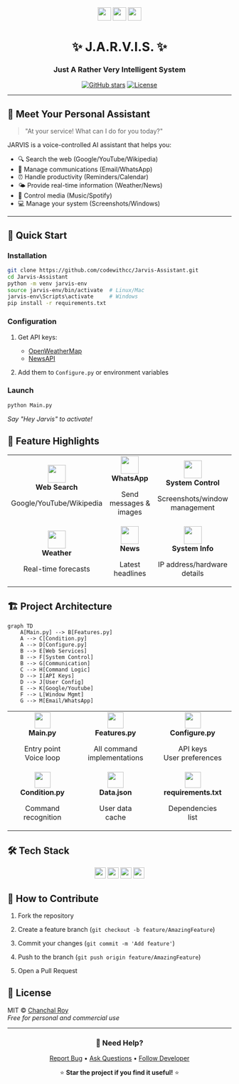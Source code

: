 <div align="center">
  <img src="https://img.shields.io/badge/Python-3.7+-FFD43B?logo=python&logoColor=blue" height="30">
  <img src="https://img.shields.io/badge/AI%20Assistant-FF6F00?logo=openai&logoColor=white" height="30">
  <img src="https://img.shields.io/badge/Voice%20Control-4285F4?logo=google-assistant&logoColor=white" height="30">
  
  <h1>✨ J.A.R.V.I.S. ✨</h1>
  <h3>Just A Rather Very Intelligent System</h3>
  
  [![GitHub stars](https://img.shields.io/github/stars/codewithcc/Jarvis-Assistant?color=yellow&label=Stars&logo=github)](https://github.com/codewithcc/Jarvis-Assistant/stargazers)
  [![License](https://img.shields.io/badge/License-MIT-blue.svg)](LICENSE)
</div>

---

## 🎩 Meet Your Personal Assistant
> "At your service! What can I do for you today?"

JARVIS is a voice-controlled AI assistant that helps you:
- 🔍 Search the web (Google/YouTube/Wikipedia)
- 📧 Manage communications (Email/WhatsApp)
- ⏰ Handle productivity (Reminders/Calendar)
- 🌤️ Provide real-time information (Weather/News)
- 🎵 Control media (Music/Spotify)
- 💻 Manage your system (Screenshots/Windows)

---

## 🚀 Quick Start

### Installation
```bash
git clone https://github.com/codewithcc/Jarvis-Assistant.git
cd Jarvis-Assistant
python -m venv jarvis-env
source jarvis-env/bin/activate  # Linux/Mac
jarvis-env\Scripts\activate     # Windows
pip install -r requirements.txt
```
### Configuration

1.  Get API keys:
    
    -   [OpenWeatherMap](https://openweathermap.org/api)
    -   [NewsAPI](https://newsapi.org/)
        
2.  Add them to  `Configure.py`  or environment variables

### Launch
```bash
python Main.py
```
_Say "Hey Jarvis" to activate!_
## 🌟 Feature Highlights

<table> <tr> <td align="center" width="150"> <img src="https://img.icons8.com/color/48/000000/google-web-search.png" width="40"/> <br><strong>Web Search</strong> <p>Google/YouTube/Wikipedia</p> </td> <td align="center" width="150"> <img src="https://img.icons8.com/color/48/000000/whatsapp.png" width="40"/> <br><strong>WhatsApp</strong> <p>Send messages & images</p> </td> <td align="center" width="150"> <img src="https://img.icons8.com/color/48/000000/windows10.png" width="40"/> <br><strong>System Control</strong> <p>Screenshots/window management</p> </td> </tr> <tr> <td align="center" width="150"> <img src="https://img.icons8.com/color/48/000000/weather.png" width="40"/> <br><strong>Weather</strong> <p>Real-time forecasts</p> </td> <td align="center" width="150"> <img src="https://img.icons8.com/color/48/000000/news.png" width="40"/> <br><strong>News</strong> <p>Latest headlines</p> </td> <td align="center" width="150"> <img src="https://img.icons8.com/color/48/000000/ip-address.png" width="40"/> <br><strong>System Info</strong> <p>IP address/hardware details</p> </td> </tr> </table>

## 🏗️ Project Architecture

```mermaid
graph TD
    A[Main.py] --> B[Features.py]
    A --> C[Condition.py]
    A --> D[Configure.py]
    B --> E[Web Services]
    B --> F[System Control]
    B --> G[Communication]
    C --> H[Command Logic]
    D --> I[API Keys]
    D --> J[User Config]
    E --> K[Google/Youtube]
    F --> L[Window Mgmt]
    G --> M[Email/WhatsApp]
```
<table> <tr> <td width="200" align="center"> <img src="https://img.icons8.com/color/48/000000/console.png" width="36"/> <br><b>Main.py</b> <p>Entry point<br>Voice loop</p> </td> <td width="200" align="center"> <img src="https://img.icons8.com/color/48/000000/gears.png" width="36"/> <br><b>Features.py</b> <p>All command<br>implementations</p> </td> <td width="200" align="center"> <img src="https://img.icons8.com/color/48/000000/settings-3.png" width="36"/> <br><b>Configure.py</b> <p>API keys<br>User preferences</p> </td> </tr> <tr> <td align="center"> <img src="https://img.icons8.com/color/48/000000/decision.png" width="36"/> <br><b>Condition.py</b> <p>Command<br>recognition</p> </td> <td align="center"> <img src="https://img.icons8.com/color/48/000000/database.png" width="36"/> <br><b>Data.json</b> <p>User data<br>cache</p> </td> <td align="center"> <img src="https://img.icons8.com/color/48/000000/python.png" width="36"/> <br><b>requirements.txt</b> <p>Dependencies<br>list</p> </td> </tr> </table>

## 🛠️ Tech Stack

<div align="center"> <img src="https://img.shields.io/badge/Python-3.7+-yellow?logo=python" height="25"> <img src="https://img.shields.io/badge/SpeechRecognition-3.8.1-blue" height="25"> <img src="https://img.shields.io/badge/Selenium-4.0-green" height="25"> <img src="https://img.shields.io/badge/smtplib-TLS-red" height="25"> </div>

## 🤝 How to Contribute

1.  Fork the repository
    
2.  Create a feature branch (`git checkout -b feature/AmazingFeature`)
    
3.  Commit your changes (`git commit -m 'Add feature'`)
    
4.  Push to the branch (`git push origin feature/AmazingFeature`)
    
5.  Open a Pull Request

## 📜 License

MIT ©  [Chanchal Roy](https://github.com/codewithcc)  
_Free for personal and commercial use_

----------

<div align="center"> <h3>💬 Need Help?</h3> <p> <a href="https://github.com/codewithcc/Jarvis-Assistant/issues">Report Bug</a> • <a href="https://github.com/codewithcc/Jarvis-Assistant/discussions">Ask Questions</a> • <a href="https://github.com/codewithcc">Follow Developer</a> </p> <p>⭐ <b>Star the project if you find it useful!</b> ⭐</p> </div>
